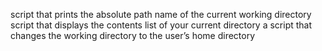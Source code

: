 script that prints the absolute path name of the current working directory
script that displays the contents list of your current directory
a script that changes the working directory to the user’s home directory
